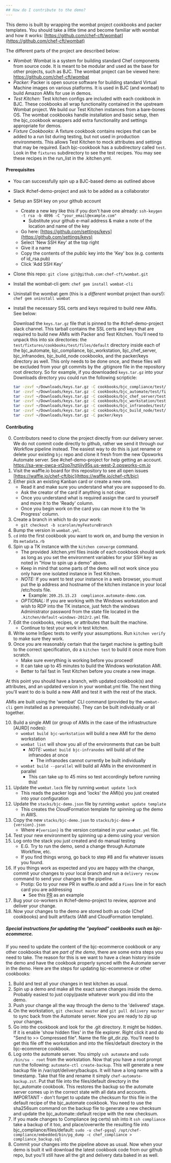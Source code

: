 ```yaml
---
## How do I contribute to the demo?
---
```

This demo is built by wrapping the wombat project cookbooks and packer templates.
You should take a little time and become familiar with wombat and how it works: [https://github.com/chef-cft/wombat](https://github.com/chef-cft/wombat)

The different parts of the project are described below:

* *Wombat:*  Wombat is a system for building standard Chef components from source code.  It is meant to be modular and used as the base for other projects, such as BJC.  The wombat project can be viewed here: https://github.com/chef-cft/wombat
* *Packer:* Packer is open source software for building standard Virtual Machine images on various platforms.  It is used in BJC (and wombat) to build Amazon AMIs for use in demos.
* *Test Kitchen:* Test kitchen configs are included with each cookbook in BJC.  These cookbooks all wrap functionality contained in the upstream Wombat project.  We build our Test Kitchen instances from a bare-bones OS.  The wombat cookbooks handle installation and basic setup, then the bjc_cookbook wrappers add extra functionality and settings appropriate for demos.
* *Fixture Cookbooks:* A fixture cookbook contains recipes that can be added to a run list during testing, but not used in production environments.  This allows Test Kitchen to mock attributes and settings that may be required.  Each bjc-cookbook has a subdirectory called `test`.  Look in the `fixtures` subdirectory to see the test recipes.  You may see these recipes in the run_list in the .kitchen.yml.

#### Prerequisites

* You can successfully spin up a BJC-based demo as outlined above
* Slack #chef-demo-project and ask to be added as a collaborator
* Setup an SSH key on your github account
  * Create a new key like this if you don't have one already:  `ssh-keygen -t rsa -b 4096 -C "your_email@example.com"`
    * Substitute your github e-mail address & make a note of the location and name of the key
  * Go here:  [https://github.com/settings/keys](https://github.com/settings/keys)
  * Select 'New SSH Key' at the top right
  * Give it a name
  * Copy the contents of the _public_ key into the 'Key' box (e.g. contents of id_rsa.pub)
  * Click 'Add SSH Key'
* Clone this repo:  `git clone git@github.com:chef-cft/wombat.git `
* Install the wombat-cli gem:  `chef gem install wombat-cli`
* Uninstall the wombat gem (this is a *different* wombat project than ours!):  `chef gem uninstall wombat`
* Install the necessary SSL certs and keys required to build new AMIs.  See below:

  Download the `keys.tar.gz` file that is pinned to the #chef-demo-project slack channel.  This tarball contains the SSL certs and keys that are required to build new AMIs with Packer and Test Kitchen.  You'll need to unpack this into six directories: the `test/fixtures/cookbooks/test/files/default` directory inside each of the bjc_automate, bjc_compliance, bjc_workstation, bjc_chef_server, bjc_infranodes, bjc_build_node cookbooks, and the packer/keys directory as well.  This only needs to be done once, and these files will be excluded from your git commits by the .gitignore file in the repository root directory. So for example, if you downloaded `keys.tar.gz` into your Downloads directory you could run the following scripticle:

  ```bash
  tar -zxvf ~/Downloads/keys.tar.gz -C cookbooks/bjc_compliance/test/fixtures/cookbooks/test/files/default/
  tar -zxvf ~/Downloads/keys.tar.gz -C cookbooks/bjc_automate/test/fixtures/cookbooks/test/files/default/
  tar -zxvf ~/Downloads/keys.tar.gz -C cookbooks/bjc_chef_server/test/fixtures/cookbooks/test/files/default/
  tar -zxvf ~/Downloads/keys.tar.gz -C cookbooks/bjc_workstation/test/fixtures/cookbooks/test/files/default/
  tar -zxvf ~/Downloads/keys.tar.gz -C cookbooks/bjc_infranodes/test/fixtures/cookbooks/test/files/default/
  tar -zxvf ~/Downloads/keys.tar.gz -C cookbooks/bjc_build_node/test/fixtures/cookbooks/test/files/default/
  tar -zxvf ~/Downloads/keys.tar.gz -C packer/keys
  ```

#### Contributing

0. Contributors need to clone the project directly from our delivery server.  We do not commit code directly to github, rather we send it through our Workflow pipeline instead.  The easiest way to do this is just rename or delete your existing `bjc` repo and clone it fresh from the new Opsworks Automate server.  See #chef-demo-project for help getting an account. https://sa-ww-owca-xt2op7nztjiiy95s.us-west-2.opsworks-cm.io
1. Visit the waffle.io board for this repository to see all open issues [https://waffle.io/chef-cft/bjc](https://waffle.io/chef-cft/bjc)
2. Either pick an existing Kanban card or create a new one.
    * Read it and make sure you understand what you are supposed to do.
    * Ask the creator of the card if anything is not clear.
    * Once you understand what is required assign the card to yourself and move it to the 'Ready' column.
    * Once you begin work on the card you can move it to the 'In Progress' column.
3. Create a branch in which to do your work:
    * `git checkout -b scarolan/myFeatureBranch`
4. Bump the version in `wombat.yml`.
5. `cd` into the first cookbook you want to work on, and bump the version in its `metadata.rb`
6. Spin up a TK instance with the `kitchen converge` command.
    * The provided .kitchen.yml files inside of each cookbook should work as long as you set the environment variables for your SSH key as noted in "How to spin up a demo" above.
    * Keep in mind that some parts of the demo will not work since you only have one isolated instance in Test Kitchen.
    * *NOTE:*  If you want to test your instance in a web browser, you must put the ip address and hostname of the kitchen instance in your local /etc/hosts file.
      * Example:  `209.25.15.23  compliance.automate-demo.com`.
    * *OPTIONAL:* If you are working with the Windows workstation and wish to RDP into the TK instance, just fetch the windows Administrator password from the state file located in the `.kitchen/default-windows-2012r2.yml` file.
8. Edit the cookbooks, recipes, or attributes that built the machine.
    * Continue to test your work in test kitchen.
9. Write some InSpec tests to verify your assumptions.  Run `kitchen verify` to make sure they work.
10. Once you are reasonably certain that the target machine is getting built to the correct specification, do a `kitchen test` to build it once more from scratch.
    * Make sure everything is working before you proceed!
    * It can take up to 45 minutes to build the Windows workstation AMI.
    * Better to fail fast in Test Kitchen before you create a new image.

At this point you should have a branch, with updated cookbook(s) and attributes, and an updated version in your wombat.yml file.  The next thing you'll want to do is build a new AMI and test it with the rest of the stack.

AMIs are built using the 'wombat' CLI command (provided by the `wombat-cli` gem installed as a prerequisite).  They can be built individually or all together.

10. Build a single AMI (or group of AMIs in the case of the infrastructure [AURD] nodes):
    * `wombat build bjc-workstation` will build a new AMI for the demo workstation
    * `wombat list` will show you all of the environments that can be built
      * *NOTE:* `wombat build bjc-infranodes` will build *all* of the infranodes at once
        * The infranodes cannot currently be built individually
    * `wombat build --parallel` will build all AMIs in the environment in parallel
      * This can take up to 45 mins so test accordingly before running this!
11. Update the `wombat.lock` file by running `wombat update lock`
    * This reads the packer logs and 'locks' the AMI(s) you just created into your configuration
12. Update the `stacks/bjc-demo.json` file by running `wombat update template`
    * This creates the CloudFormation template for spinning up the demo in AWS.
13. Copy the new `stacks/bjc-demo.json` to `stacks/bjc-demo-#{version}.json`
    * Where `#{version}` is the version contained in your `wombat.yml` file.
14. Test your new environment by spinning up a demo using your version
15. Log onto the stack you just created and do manual testing
    * E.G. Try to run the demo, send a change through Automate Workflow, etc.
    * If you find things wrong, go back to step #8 and fix whatever issues you found.
16. If you things work as expected and you are happy with the change, commit your changes to your local branch and run a `delivery review` command to send your changes to the pipeline.
    * Protip: Go to your new PR in waffle.io and add a `Fixes` line in for each card you are addressing
      *  See this [PR](https://github.com/chef-cft/bjc/pull/197) as an example
17. Bug your co-workers in #chef-demo-project to review, approve and deliver your change.
18. Now your changes to the demo are stored both as code (Chef cookbooks) and built artifacts (AMI and CloudFormation template).

##### Special instructions for updating the "payload" cookbooks such as bjc-ecommerce.

If you need to update the content of the bjc-ecommerce cookbook or any other cookbooks that are *part of the demo*, there are some extra steps you need to take.  The reason for this is we want to have a clean history inside the demo and have the cookbook properly synced with the Automate server in the demo.  Here are the steps for updating bjc-ecommerce or other cookbooks:

1. Build and test all your changes in test kitchen as usual.
2. Spin up a demo and make all the exact same changes inside the demo.  Probably easiest to just copy/paste whatever work you did into the demo.
3.  Push your change all the way through the demo to the 'delivered' stage.
4.  On the workstation, `git checkout master` and `git pull delivery master` to sync back from the Automate server.  Now you are ready to zip up your changes.
5.  Go into the cookbook and look for the .git directory.  It might be hidden.  If it is enable 'show hidden files' in the file explorer.  Right click it and do "Send to >> Compressed file".  Name the file git_dir.zip.  You'll need to get this file off the workstation and into the files/default directory in the bjc-ecommerce cookbook.
6.  Log onto the automate server.  You simply `ssh automate` and `sudo /bin/su - root` from the workstation.  Now that you have a root prompt run the following:  `automate-ctl create-backup`.  This will generate a new backup file in /var/opt/delivery/backups.  It will have a long name with a timestamp.  Take that file and rename it simply `chef-automate-backup.zst`.  Put that file into the files/default directory in the bjc_automate cookbook.  This restores the backup so the automate server comes up in the correct state with all data and accounts.  IMPORTANT - don't forget to update the checksum for this file in the default recipe of the bjc_automate cookbook.  You need to use the sha256sum command on the backup file to generate a new checksum and update the bjc_automate::default recipe with the new checksum.
7. If you made changes to Compliance (eg certs) ssh into it `ssh compliance` take a backup of it too, and place/overwrite the resulting file into bjc_compliance/files/default: `sudo -u chef-pgsql /opt/chef-compliance/embedded/bin/pg_dump -c chef_compliance > compliance_backup.sql `
8.  Commit your changes into the pipeline above as usual.  Now when your demo is built it will download the latest cookbook code from our github repo, but you'll still have all the git and delivery data baked in as well.
